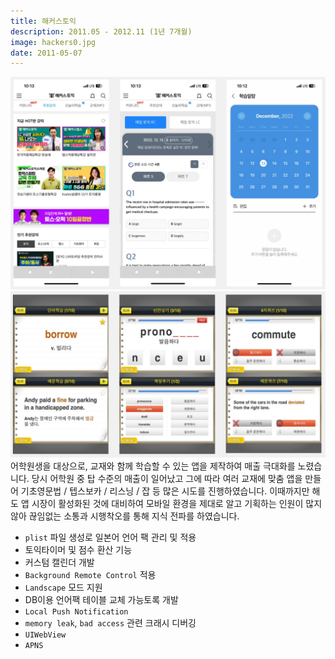 ```yaml
---
title: 해커스토익
description: 2011.05 - 2012.11 (1년 7개월)
image: hackers0.jpg
date: 2011-05-07
---
```


[![](/assets/images/projects/hackers1.jpg)][app1 link]
[![](/assets/images/projects/hackers2.jpg)][app2 link]
어학원생을 대상으로, 교재와 함께 학습할 수 있는 앱을 제작하여 매출 극대화를 노렸습니다.
당시 어학원 중 탑 수준의 매출이 일어났고 그에 따라 여러 교재에 맞춤 앱을 만들어
기초영문법 / 텝스보카 / 리스닝 / 잡 등 많은 시도를 진행하였습니다.
이때까지만 해도 앱 시장이 활성화된 것에 대비하여 모바일 환경을 제대로 알고 기획하는 인원이 많지 않아
끊임없는 소통과 시행착오를 통해 지식 전파를 하였습니다.

- `plist` 파일 생성로 일본어 언어 팩 관리 및 적용
- 토익타이머 및 점수 환산 기능
- 커스텀 캘린더 개발
- `Background Remote Control` 적용
- `Landscape` 모드 지원
- DB이용 언어팩 테이블 교체 가능토록 개발
- `Local Push Notification`
- `memory leak`, `bad access` 관련 크래시 디버깅
- `UIWebView`
- `APNS`

[app1 link]: itms-apps://itunes.apple.com/app/430260350
[app2 link]: itms-apps://itunes.apple.com/app/492182209